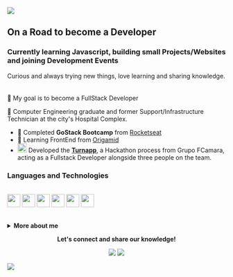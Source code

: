<img src="https://github.com/leovdn/leovdn/raw/master/hero-image-header.png">
 
## On a Road to become a Developer
### Currently learning Javascript, building small Projects/Websites and joining Development Events


Curious and always trying new things, love learning and sharing knowledge. 
<br><br><br>
:dart: My goal is to become a FullStack Developer

:office: Computer Engineering graduate and former Support/Infrastructure Technician at the city's Hospital Complex.

- :rocket: Completed **GoStack Bootcamp** from <a href="https://github.com/Rocketseat">Rocketseat</a>
- :book: Learning FrontEnd from <a href="https://www.origamid.com/cursos/">Origamid</a>
- <img src="https://raw.githubusercontent.com/leovdn/squad3-fifo/373d086b2610843ffdcd57bef97b7556a0668dec/frontend/img/logo.svg" width="21"/> Developed the **<a href="https://github.com/leovdn/squad3-fifo">Turnapp</a>**, a Hackathon process from Grupo FCamara, acting as a Fullstack Developer alongside three people on the team.

### Languages and Technologies
<p>
 <br>
<img width="30" height="30" src="https://image.flaticon.com/icons/svg/919/919827.svg"> 
<img width="30" height="30" src="https://image.flaticon.com/icons/svg/919/919826.svg">
<img width="30" height="30" src="https://image.flaticon.com/icons/svg/919/919828.svg">
<img width="30" height="30" src="https://image.flaticon.com/icons/svg/919/919853.svg">
<img width="30" height="30" src="https://image.flaticon.com/icons/svg/919/919825.svg">
<img width="30" height="30" src="https://image.flaticon.com/icons/svg/919/919831.svg">
</p>

<br>
 
<details> 
 <summary><b>More about me</b></summary>
 
- Appointed by the IT Coordinator to become a Systems Analyst, but due to Covid-19's outbreak decided to resign and change fields to become a Developer;
- :video_game: A geek/nerd who absolutely loves Gaming  and watching Anime ;
 
[![Leovdn's github stats](https://github-readme-stats.vercel.app/api?username=leovdn&show_icons=true&include_all_commits=true&theme=buefy&icon_color=CEAD2B)](https://github.com/leovdn/github-readme-stats)
<br><br>
![Profile views](https://gpvc.arturio.dev/leovdn)  

</details>

<p align="center">
  <strong>Let's connect and share our knowledge!</strong>
 <p align="center">
  <a href="https://www.linkedin.com/in/leovdn" alt="LinkedIn"><img src="https://img.shields.io/badge/-LinkedIn-blue?style=flat-square&logo=Linkedin&logoColor=white&link=https://www.linkedin.com/in/leovdn"></a>  
  <a href="mailto:leo.vdn@gmail.com" alt="Email"><img src="https://img.shields.io/badge/-Gmail-c14438?style=flat-square&logo=Gmail&logoColor=white&link=mailto:leo.vdn@gmail.com"></a>  
  </p>
</p>
 
<img src="https://github.com/leovdn/leovdn/raw/master/hero-image-footer.png">
